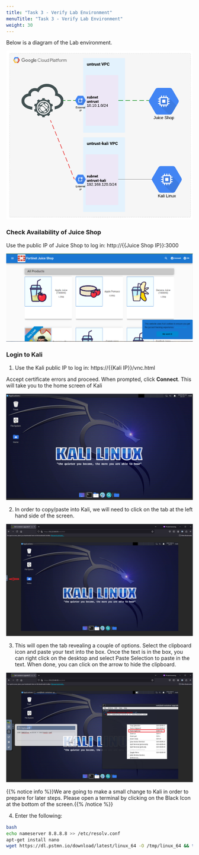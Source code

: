 ```yaml
---
title: "Task 3 - Verify Lab Environment"
menuTitle: "Task 3 - Verify Lab Environment"
weight: 30
---
```


Below is a diagram of the Lab environment.

![lab1](diagram.png)

### Check Availability of Juice Shop

Use the public IP of Juice Shop to log in: http://{{Juice Shop IP}}:3000

![Juiceshop Home Page](juice-home.png)

### Login to Kali

1.  Use the Kali public IP to log in: https://{{Kali IP}}/vnc.html

Accept certificate errors and proceed.  When prompted, click **Connect**.  This will take you to the home screen of Kali

![Kali Home Page](kali-home.png)

2.  In order to copy/paste into Kali, we will need to click on the tab at the left hand side of the screen.

![cp-tab](cp-tab-kali.png)

3.  This will open the tab revealing a couple of options.  Select the clipboard icon and paste your text into the box.  Once the text is in the box, you can right click on the desktop and select Paste Selection to paste in the text.  When done, you can click on the arrow to hide the clipboard.

![paste-kali](paste-kali.png)

{{% notice info %}}We are going to make a small change to Kali in order to prepare for later steps. Please open a terminal by clicking on the Black Icon at the bottom of the screen.{{% /notice %}}

 4.  Enter the following:

```sh
bash
echo nameserver 8.8.8.8 >> /etc/resolv.conf
apt-get install nano
wget https://dl.pstmn.io/download/latest/linux_64 -O /tmp/linux_64 && tar xvzf /tmp/linux_64 -C /tmp/ && sudo mv /tmp/Postman /opt/ && sudo ln -s /opt/Postman/app/Postman /usr/local/bin/Postman
```
